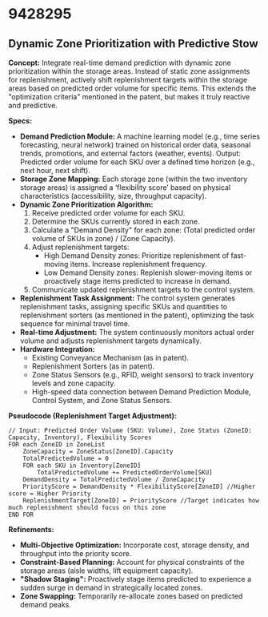 # 9428295

## Dynamic Zone Prioritization with Predictive Stow

**Concept:** Integrate real-time demand prediction with dynamic zone prioritization within the storage areas. Instead of static zone assignments for replenishment, actively shift replenishment targets *within* the storage areas based on predicted order volume for specific items. This extends the "optimization criteria" mentioned in the patent, but makes it truly reactive and predictive.

**Specs:**

*   **Demand Prediction Module:** A machine learning model (e.g., time series forecasting, neural network) trained on historical order data, seasonal trends, promotions, and external factors (weather, events). Output: Predicted order volume for each SKU over a defined time horizon (e.g., next hour, next shift).
*   **Storage Zone Mapping:**  Each storage zone (within the two inventory storage areas) is assigned a ‘flexibility score’ based on physical characteristics (accessibility, size, throughput capacity).
*   **Dynamic Zone Prioritization Algorithm:**
    1.  Receive predicted order volume for each SKU.
    2.  Determine the SKUs currently stored in each zone.
    3.  Calculate a "Demand Density" for each zone: (Total predicted order volume of SKUs in zone) / (Zone Capacity).
    4.  Adjust replenishment targets:
        *   High Demand Density zones: Prioritize replenishment of fast-moving items.  Increase replenishment frequency.
        *   Low Demand Density zones:  Replenish slower-moving items or proactively stage items predicted to increase in demand.
    5.  Communicate updated replenishment targets to the control system.
*   **Replenishment Task Assignment:** The control system generates replenishment tasks, assigning specific SKUs and quantities to replenishment sorters (as mentioned in the patent), optimizing the task sequence for minimal travel time.
*   **Real-time Adjustment:** The system continuously monitors actual order volume and adjusts replenishment targets dynamically.
*   **Hardware Integration:**
    *   Existing Conveyance Mechanism (as in patent).
    *   Replenishment Sorters (as in patent).
    *   Zone Status Sensors (e.g., RFID, weight sensors) to track inventory levels and zone capacity.
    *   High-speed data connection between Demand Prediction Module, Control System, and Zone Status Sensors.

**Pseudocode (Replenishment Target Adjustment):**

```
// Input: Predicted Order Volume (SKU: Volume), Zone Status (ZoneID: Capacity, Inventory), Flexibility Scores
FOR each ZoneID in ZoneList
    ZoneCapacity = ZoneStatus[ZoneID].Capacity
    TotalPredictedVolume = 0
    FOR each SKU in Inventory[ZoneID]
        TotalPredictedVolume += PredictedOrderVolume[SKU]
    DemandDensity = TotalPredictedVolume / ZoneCapacity
    PriorityScore = DemandDensity * FlexibilityScore[ZoneID] //Higher score = Higher Priority
    ReplenishmentTarget[ZoneID] = PriorityScore //Target indicates how much replenishment should focus on this zone
END FOR
```

**Refinements:**

*   **Multi-Objective Optimization:** Incorporate cost, storage density, and throughput into the priority score.
*   **Constraint-Based Planning:**  Account for physical constraints of the storage areas (aisle widths, lift equipment capacity).
*   **"Shadow Staging":**  Proactively stage items predicted to experience a sudden surge in demand in strategically located zones.
*   **Zone Swapping:** Temporarily re-allocate zones based on predicted demand peaks.
